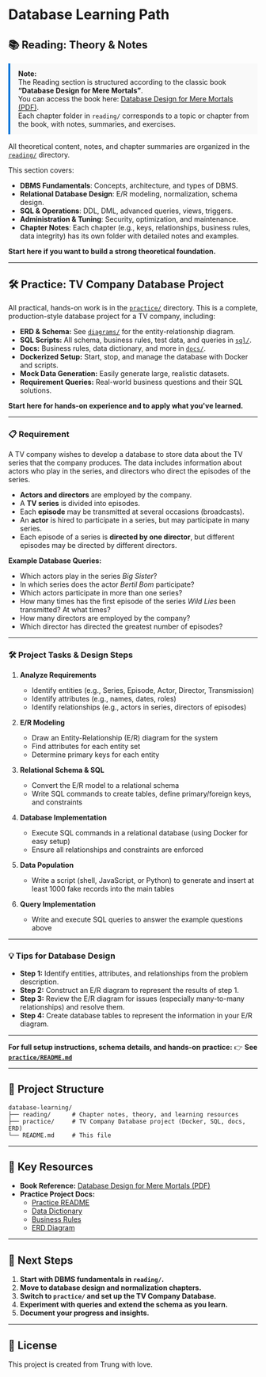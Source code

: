 # Database Learning Path

## 📚 Reading: Theory & Notes

<div align="left" style="background:#f9f9f9; border-left:4px solid #0074D9; padding:12px 16px; margin-bottom:16px;">
<b>Note:</b><br>
The Reading section is structured according to the classic book <b>“Database Design for Mere Mortals”</b>.<br>
You can access the book here: <a href="https://drive.google.com/file/d/1IVYpYFCDDr253MrP85kNGtVGL7a-eDak/view">Database Design for Mere Mortals (PDF)</a>.<br>
Each chapter folder in <code>reading/</code> corresponds to a topic or chapter from the book, with notes, summaries, and exercises.
</div>

All theoretical content, notes, and chapter summaries are organized in the [`reading/`](reading/) directory.

This section covers:
- **DBMS Fundamentals**: Concepts, architecture, and types of DBMS.
- **Relational Database Design**: E/R modeling, normalization, schema design.
- **SQL & Operations**: DDL, DML, advanced queries, views, triggers.
- **Administration & Tuning**: Security, optimization, and maintenance.
- **Chapter Notes**: Each chapter (e.g., keys, relationships, business rules, data integrity) has its own folder with detailed notes and examples.

**Start here if you want to build a strong theoretical foundation.**

---

## 🛠️ Practice: TV Company Database Project

All practical, hands-on work is in the [`practice/`](practice/) directory.
This is a complete, production-style database project for a TV company, including:

- **ERD & Schema:** See [`diagrams/`](practice/diagrams/) for the entity-relationship diagram.
- **SQL Scripts:** All schema, business rules, test data, and queries in [`sql/`](practice/sql/).
- **Docs:** Business rules, data dictionary, and more in [`docs/`](practice/docs/).
- **Dockerized Setup:** Start, stop, and manage the database with Docker and scripts.
- **Mock Data Generation:** Easily generate large, realistic datasets.
- **Requirement Queries:** Real-world business questions and their SQL solutions.

**Start here for hands-on experience and to apply what you've learned.**

---

### 📋 Requirement

A TV company wishes to develop a database to store data about the TV series that the company produces. The data includes information about actors who play in the series, and directors who direct the episodes of the series.

- **Actors and directors** are employed by the company.
- A **TV series** is divided into episodes.
- Each **episode** may be transmitted at several occasions (broadcasts).
- An **actor** is hired to participate in a series, but may participate in many series.
- Each episode of a series is **directed by one director**, but different episodes may be directed by different directors.

**Example Database Queries:**
- Which actors play in the series *Big Sister*?
- In which series does the actor *Bertil Bom* participate?
- Which actors participate in more than one series?
- How many times has the first episode of the series *Wild Lies* been transmitted? At what times?
- How many directors are employed by the company?
- Which director has directed the greatest number of episodes?

---

### 🛠️ Project Tasks & Design Steps

1. **Analyze Requirements**
   - Identify entities (e.g., Series, Episode, Actor, Director, Transmission)
   - Identify attributes (e.g., names, dates, roles)
   - Identify relationships (e.g., actors in series, directors of episodes)

2. **E/R Modeling**
   - Draw an Entity-Relationship (E/R) diagram for the system
   - Find attributes for each entity set
   - Determine primary keys for each entity

3. **Relational Schema & SQL**
   - Convert the E/R model to a relational schema
   - Write SQL commands to create tables, define primary/foreign keys, and constraints

4. **Database Implementation**
   - Execute SQL commands in a relational database (using Docker for easy setup)
   - Ensure all relationships and constraints are enforced

5. **Data Population**
   - Write a script (shell, JavaScript, or Python) to generate and insert at least 1000 fake records into the main tables

6. **Query Implementation**
   - Write and execute SQL queries to answer the example questions above

---

### 💡 Tips for Database Design

- **Step 1:** Identify entities, attributes, and relationships from the problem description.
- **Step 2:** Construct an E/R diagram to represent the results of step 1.
- **Step 3:** Review the E/R diagram for issues (especially many-to-many relationships) and resolve them.
- **Step 4:** Create database tables to represent the information in your E/R diagram.

---

**For full setup instructions, schema details, and hands-on practice:**
👉 **See [`practice/README.md`](practice/README.md)**

---

## 📂 Project Structure

```
database-learning/
├── reading/      # Chapter notes, theory, and learning resources
├── practice/     # TV Company Database project (Docker, SQL, docs, ERD)
└── README.md     # This file
```

---

## 📖 Key Resources

- **Book Reference:** [Database Design for Mere Mortals (PDF)](https://drive.google.com/file/d/1IVYpYFCDDr253MrP85kNGtVGL7a-eDak/view)
- **Practice Project Docs:**
  - [Practice README](practice/README.md)
  - [Data Dictionary](practice/docs/data_dictionary.md)
  - [Business Rules](practice/docs/business_rules.md)
  - [ERD Diagram](practice/diagrams/tv_company_erd.png)

---

## 📝 Next Steps

1. **Start with DBMS fundamentals in `reading/`.**
2. **Move to database design and normalization chapters.**
3. **Switch to `practice/` and set up the TV Company Database.**
4. **Experiment with queries and extend the schema as you learn.**
5. **Document your progress and insights.**

---

## 🏁 License

This project is created from Trung with love.
